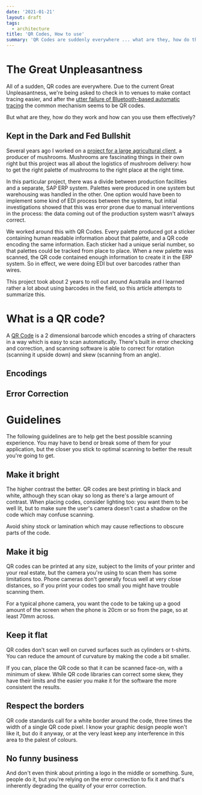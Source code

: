 ```yaml
---
date: '2021-01-21'
layout: draft
tags:
  - architecture
title: 'QR Codes, How to use'
summary: 'QR Codes are suddenly everywhere ... what are they, how do they work and how can you use them effectively?'
---
```


# The Great Unpleasantness

All of a sudden, QR codes are everywhere.
Due to the current Great Unpleasantness, we're being asked to check in to venues to
make contact tracing easier, and after the
[utter failure of Bluetooth-based automatic tracing](https://github.com/vteague/contactTracing/blob/master/blog/2020-07-07IssueSummary.md) 
the common mechanism seems to be QR codes.

But what are they, how do they work and how can you use them effectively?

## Kept in the Dark and Fed Bullshit

Several years ago I worked on a
[project for a large agricultural client](https://nick.zoic.org/art/osdc-2015-hobart/), a 
producer of mushrooms.  Mushrooms are fascinating things in their own right
but this project was all about the logistics of mushroom delivery: how to get
the right palette of mushrooms to the right place at the right time.

In this particular project, there was a divide between production facilities and
a separate, SAP ERP system.  Palettes were produced in one system but warehousing
was handled in the other.  One option would have been to implement some kind of
EDI process between the systems, but initial investigations showed that this was
error prone due to manual interventions in the process: the data coming out of 
the production system wasn't always correct.

We worked around this with QR Codes.  Every palette produced got a sticker 
containing human readable information about that palette, and a QR code 
encoding the same information.  Each sticker had a unique serial number,
so that palettes could be tracked from place to place.  When a new palette
was scanned, the QR code contained enough information to create it in the 
ERP system.  So in effect, we were doing EDI but over barcodes rather than wires.

This project took about 2 years to roll out around Australia and I learned
rather a lot about using barcodes in the field, so this article attempts to
summarize this.

# What is a QR code?

A [QR Code](https://en.wikipedia.org/wiki/QR_code) is a 2 dimensional barcode 
which encodes a string of characters in a way which is easy to scan automatically.
There's built in error checking and correction, and scanning software is able
to correct for rotation (scanning it upside down) and skew (scanning from an angle).

## Encodings

## Error Correction


# Guidelines

The following guidelines are to help get the best possible scanning experience.
You may have to bend or break some of them for your application, but the closer
you stick to optimal scanning to better the result you're going to get.

## Make it bright

The higher contrast the better.  QR codes are best printing in black and white,
although they scan okay so long as there's a large amount of contrast.
When placing codes, consider lighting too: you want them to be well lit, but
to make sure the user's camera doesn't cast a shadow on the code which may 
confuse scanning.

Avoid shiny stock or lamination which may cause reflections to obscure parts of the code.

## Make it big

QR codes can be printed at any size, subject to the limits of your printer and
your real estate, but the camera you're using to scan them has some limitations too.
Phone cameras don't generally focus well at very close distances, so if you print
your codes too small you might have trouble scanning them.

For a typical phone camera, you want the code
to be taking up a good amount of the screen when the phone is 20cm or so from the
page, so at least 70mm across.

## Keep it flat

QR codes don't scan well on curved surfaces such as cylinders or t-shirts.
You can reduce the amount of curvature by making the code a bit smaller.

If you can, place the QR code so that it can be scanned face-on, with a minimum
of skew.  While QR code libraries can correct some skew, they have their limits and
the easier you make it for the software the more consistent the results.

## Respect the borders

QR code standards call for a white border around the code, three times the width
of a single QR code pixel.  I know your graphic design people won't like it, but 
do it anyway, or at the very least keep any interference in this area to the palest
of colours.

## No funny business

And don't even think about printing a logo in the middle or something.
Sure, people do it, but you're relying on the error correction to fix it and
that's inherently degrading the quality of your error correction.

